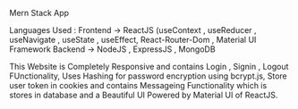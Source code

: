 Mern Stack App


Languages Used : 
Frontend -> ReactJS (useContext , useReducer , useNavigate , useState , useEffect, React-Router-Dom , Material UI Framework
Backend -> NodeJS , ExpressJS , MongoDB

This Website is Completely Responsive and contains Login , Signin , Logout FUnctionality, Uses Hashing for password encryption using bcrypt.js, Store user token in cookies 
and contains Messageing Functionality which is stores in database and a Beautiful UI Powered by Material UI of ReactJS.
